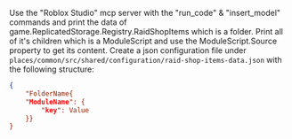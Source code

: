 Use the "Roblox Studio" mcp server with the "run_code" & "insert_model" commands and print the data of game.ReplicatedStorage.Registry.RaidShopItems which is a folder. Print all of it's children which is a ModuleScript and use the ModuleScript.Source property to get its content.
Create a json configuration file under `places/common/src/shared/configuration/raid-shop-items-data.json` with the following structure:

```json
{
	"FolderName{
	"ModuleName": {
		"key": Value
	}}
}
```
